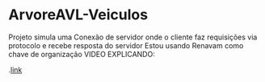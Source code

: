 # ArvoreAVL-Veiculos

Projeto simula uma Conexão de servidor onde o cliente faz requisições via protocolo e recebe resposta do servidor
Estou usando Renavam como chave de organização
 VIDEO EXPLICANDO:
 
.[link](https://70b1c8-my.sharepoint.com/personal/paulo_holanda_70b1c8_onmicrosoft_com/_layouts/15/stream.aspx?id=%2Fpersonal%2Fpaulo%5Fholanda%5F70b1c8%5Fonmicrosoft%5Fcom%2FDocuments%2FPAULO%20ROBERTO%20FERNANDES%20HOLANDA%2Emkv&nav=eyJyZWZlcnJhbEluZm8iOnsicmVmZXJyYWxBcHAiOiJTdHJlYW1XZWJBcHAiLCJyZWZlcnJhbFZpZXciOiJTaGFyZURpYWxvZyIsInJlZmVycmFsQXBwUGxhdGZvcm0iOiJXZWIiLCJyZWZlcnJhbE1vZGUiOiJ2aWV3In19&nav=eyJyZWZlcnJhbEluZm8iOnsicmVmZXJyYWxBcHAiOiJTdHJlYW1XZWJBcHAiLCJyZWZlcnJhbFZpZXciOiJTaGFyZURpYWxvZyIsInJlZmVycmFsQXBwUGxhdGZvcm0iOiJXZWIiLCJyZWZlcnJhbE1vZGUiOiJ2aWV3In19&ga=1)
